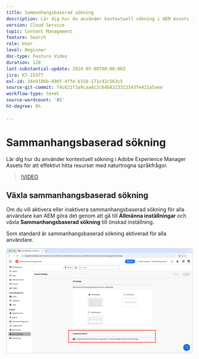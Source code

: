 ```yaml
---
title: Sammanhangsbaserad sökning
description: Lär dig hur du använder kontextuell sökning i AEM Assets för att effektivt hitta resurser med naturtrogna språkfrågor.
version: Cloud Service
topic: Content Management
feature: Search
role: User
level: Beginner
doc-type: Feature Video
duration: 120
last-substantial-update: 2024-05-08T00:00:00Z
jira: KT-15377
exl-id: 34e9186b-890f-4ffe-b158-171c42c563c5
source-git-commit: f4c621f3a9caa8c2c64b8323312343fe421a5aee
workflow-type: tm+mt
source-wordcount: '85'
ht-degree: 0%

---
```


# Sammanhangsbaserad sökning

Lär dig hur du använder kontextuell sökning i Adobe Experience Manager Assets för att effektivt hitta resurser med naturtrogna språkfrågor.

>[!VIDEO](https://video.tv.adobe.com/v/3428667/?learn=on)

## Växla sammanhangsbaserad sökning

Om du vill aktivera eller inaktivera sammanhangsbaserad sökning för alla användare kan AEM göra det genom att gå till __Allmänna inställningar__ och växla __Sammanhangsbaserad sökning__ till önskad inställning.

Som standard är sammanhangsbaserad sökning aktiverad för alla användare.

![Aktivera sammanhangsbaserad sökning](./assets/contextual-search/enable-contextual-search.png)
